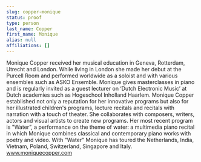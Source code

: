 ```yaml
---
slug: copper-monique
status: proof
type: person
last_name: Copper
first_name: Monique
alias: null
affiliations: []
---
```


Monique Copper received her musical education in Geneva, Rotterdam, Utrecht and London. While living in London she made her debut at the Purcell Room and performed worldwide as a soloist and with various ensembles such as ASKO Ensemble. Monique gives masterclasses in piano and is regularly invited as a guest lecturer on ‘Dutch Electronic Music’ at Dutch academies such as Hogeschool Inholland Haarlem. Monique Copper established not only a reputation for her innovative programs but also for her illustrated children's programs, lecture recitals and recitals with narration with a touch of theater. She collaborates with composers, writers, actors and visual artists to create new programs. Her most recent program is "Water”, a performance on the theme of water: a multimedia piano recital in which Monique combines classical and contemporary piano works with poetry and video. With "Water" Monique has toured the Netherlands, India, Vietnam, Poland, Switzerland, Singapore and Italy. www.moniquecopper.com
